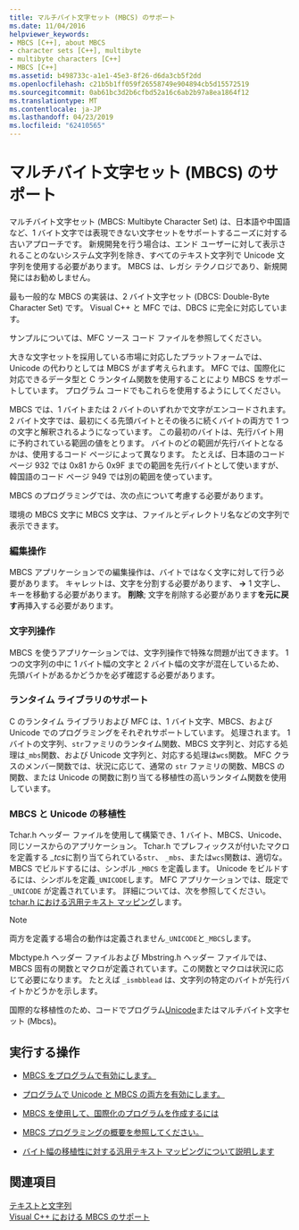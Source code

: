 ```yaml
---
title: マルチバイト文字セット (MBCS) のサポート
ms.date: 11/04/2016
helpviewer_keywords:
- MBCS [C++], about MBCS
- character sets [C++], multibyte
- multibyte characters [C++]
- MBCS [C++]
ms.assetid: b498733c-a1e1-45e3-8f26-d6da3cb5f2dd
ms.openlocfilehash: c21b5b1ff059f26558749e904894cb5d15572519
ms.sourcegitcommit: 0ab61bc3d2b6cfbd52a16c6ab2b97a8ea1864f12
ms.translationtype: MT
ms.contentlocale: ja-JP
ms.lasthandoff: 04/23/2019
ms.locfileid: "62410565"
---
```

# <a name="support-for-multibyte-character-sets-mbcss"></a>マルチバイト文字セット (MBCS) のサポート

マルチバイト文字セット (MBCS: Multibyte Character Set) は、日本語や中国語など、1 バイト文字では表現できない文字セットをサポートするニーズに対する古いアプローチです。 新規開発を行う場合は、エンド ユーザーに対して表示されることのないシステム文字列を除き、すべてのテキスト文字列で Unicode 文字列を使用する必要があります。 MBCS は、レガシ テクノロジであり、新規開発にはお勧めしません。

最も一般的な MBCS の実装は、2 バイト文字セット (DBCS: Double-Byte Character Set) です。 Visual C++ と MFC では、DBCS に完全に対応しています。

サンプルについては、MFC ソース コード ファイルを参照してください。

大きな文字セットを採用している市場に対応したプラットフォームでは、Unicode の代わりとしては MBCS がまず考えられます。 MFC では、国際化に対応できるデータ型と C ランタイム関数を使用することにより MBCS をサポートしています。 プログラム コードでもこれらを使用するようにしてください。

MBCS では、1 バイトまたは 2 バイトのいずれかで文字がエンコードされます。 2 バイト文字では、最初にくる先頭バイトとその後ろに続くバイトの両方で 1 つの文字と解釈されるようになっています。 この最初のバイトは、先行バイト用に予約されている範囲の値をとります。 バイトのどの範囲が先行バイトとなるかは、使用するコード ページによって異なります。 たとえば、日本語のコード ページ 932 では 0x81 から 0x9F までの範囲を先行バイトとして使いますが、韓国語のコード ページ 949 では別の範囲を使っています。

MBCS のプログラミングでは、次の点について考慮する必要があります。

環境の MBCS 文字に MBCS 文字は、ファイルとディレクトリ名などの文字列で表示できます。

### <a name="editing-operations"></a>編集操作

MBCS アプリケーションでの編集操作は、バイトではなく文字に対して行う必要があります。 キャレットは、文字を分割する必要があります、 **→** 1 文字し、キーを移動する必要があります。 **削除**; 文字を削除する必要があります**を元に戻す**再挿入する必要があります。

### <a name="string-handling"></a>文字列操作

MBCS を使うアプリケーションでは、文字列操作で特殊な問題が出てきます。 1 つの文字列の中に 1 バイト幅の文字と 2 バイト幅の文字が混在しているため、先頭バイトがあるかどうかを必ず確認する必要があります。

### <a name="run-time-library-support"></a>ランタイム ライブラリのサポート

C のランタイム ライブラリおよび MFC は、1 バイト文字、MBCS、および Unicode でのプログラミングをそれぞれサポートしています。 処理されます。 1 バイトの文字列、`str`ファミリのランタイム関数、MBCS 文字列と、対応する処理は`_mbs`関数、および Unicode 文字列と、対応する処理は`wcs`関数。 MFC クラスのメンバー関数では、状況に応じて、通常の `str` ファミリの関数、MBCS の関数、または Unicode の関数に割り当てる移植性の高いランタイム関数を使用しています。

### <a name="mbcsunicode-portability"></a>MBCS と Unicode の移植性

Tchar.h ヘッダー ファイルを使用して構築でき、1 バイト、MBCS、Unicode、同じソースからのアプリケーション。 Tchar.h でプレフィックスが付いたマクロを定義する *_tcs*に割り当てられている`str`、 `_mbs`、または`wcs`関数は、適切な。 MBCS でビルドするには、シンボル `_MBCS` を定義します。 Unicode をビルドするには、シンボルを定義`_UNICODE`します。 MFC アプリケーションでは、既定で `_UNICODE` が定義されています。 詳細については、次を参照してください。 [tchar.h における汎用テキスト マッピング](../text/generic-text-mappings-in-tchar-h.md)します。

> [!NOTE]
>  両方を定義する場合の動作は定義されません`_UNICODE`と`_MBCS`します。

Mbctype.h ヘッダー ファイルおよび Mbstring.h ヘッダー ファイルでは、MBCS 固有の関数とマクロが定義されています。この関数とマクロは状況に応じて必要になります。 たとえば `_ismbblead` は、文字列の特定のバイトが先行バイトかどうかを示します。

国際的な移植性のため、コードでプログラム[Unicode](../text/support-for-unicode.md)またはマルチバイト文字セット (Mbcs)。

## <a name="what-do-you-want-to-do"></a>実行する操作

- [MBCS をプログラムで有効にします。](../text/international-enabling.md)

- [プログラムで Unicode と MBCS の両方を有効にします。](../text/internationalization-strategies.md)

- [MBCS を使用して、国際化のプログラムを作成するには](../text/mbcs-programming-tips.md)

- [MBCS プログラミングの概要を参照してください。](../text/mbcs-programming-tips.md)

- [バイト幅の移植性に対する汎用テキスト マッピングについて説明します](../text/generic-text-mappings-in-tchar-h.md)

## <a name="see-also"></a>関連項目

[テキストと文字列](../text/text-and-strings-in-visual-cpp.md)<br/>
[Visual C++ における MBCS のサポート](../text/mbcs-support-in-visual-cpp.md)
